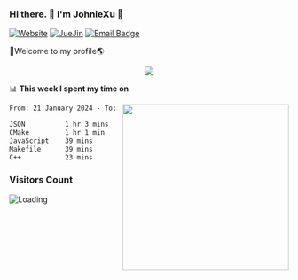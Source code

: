 ### Hi there. 👋 I'm JohnieXu :lemon:

[![Website](https://img.shields.io/badge/-Website-c14438?style=flat-square&logo=w&logoColor=white)](https://johniexu.github.io/)
[![JueJin](https://img.shields.io/badge/-JueJin-c14438?style=flat-square&logo=j&logoColor=white)](https://juejin.cn/user/2277843822444958)
[![Email Badge](https://img.shields.io/badge/-Email-c14438?style=flat-square&logo=Email&logoColor=white&link=mailto:281910378@qq.com)](mailto:281910378@qq.com)

🚀Welcome to my profile🌎

<center>
<img align='center' src="https://images.unsplash.com/photo-1690689636978-90d0f3592791?ixlib=rb-4.0.3&ixid=M3wxMjA3fDB8MHxwaG90by1wYWdlfHx8fGVufDB8fHx8fA%3D%3D&auto=format&fit=crop&w=2070&q=80">
</center>

📊 **This week I spent my time on**

<img align='right' width="300" src="https://github-readme-stats.vercel.app/api?username=JohnieXu&show_icons=true&title_color=fff&icon_color=79ff97&text_color=9f9f9f&bg_color=151515&count_private=true">

<!--START_SECTION:waka-->

```txt
From: 21 January 2024 - To: 28 January 2024

JSON          1 hr 3 mins     █████▓░░░░░░░░░░░░░░░░░░░   23.12 %
CMake         1 hr 1 min      █████▓░░░░░░░░░░░░░░░░░░░   22.49 %
JavaScript    39 mins         ███▓░░░░░░░░░░░░░░░░░░░░░   14.31 %
Makefile      39 mins         ███▓░░░░░░░░░░░░░░░░░░░░░   14.31 %
C++           23 mins         ██░░░░░░░░░░░░░░░░░░░░░░░   08.60 %
```

<!--END_SECTION:waka-->

### Visitors Count
<img align="left" src = "https://profile-counter.glitch.me/JohnieXu/count.svg" alt ="Loading">
